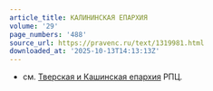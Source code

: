 ```yaml
---
article_title: КАЛИНИНСКАЯ ЕПАРХИЯ
volume: '29'
page_numbers: '488'
source_url: https://pravenc.ru/text/1319981.html
downloaded_at: '2025-10-13T14:13:13Z'
---
```


- см. [Тверская и Кашинская епархия](<https://pravenc.ru/text/Тверская и Кашинская епархия.html>) РПЦ.
